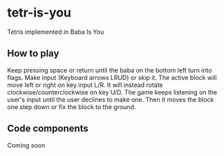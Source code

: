 # tetr-is-you
Tetris implemented in Baba Is You

## How to play
Keep pressing space or return until the baba on the bottom left turn into flags. Make input (Keyboard arrows LRUD) or skip it. The active block will move left or right on key input L/R. It will instead rotate clockwise/counterclockwise on key U/D. The game keeps listening on the user's input until the user declines to make one. Then it moves the block one step down or fix the block to the ground.

## Code components
Coming soon
